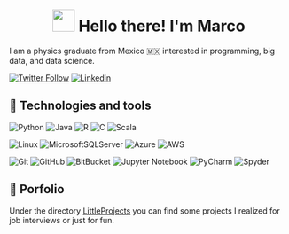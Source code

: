 <center><h1> <img src="https://media.giphy.com/media/rwIefmbZUFr2inBRDj/giphy.gif" width="40"> Hello there! I'm Marco </h1></center>

I am a physics graduate from Mexico :mexico: interested in programming, big data, and data science.

[![Twitter Follow](https://img.shields.io/twitter/follow/misteranmol?label=Follow)](https://twitter.com/intent/follow?screen_name=marcox_floyd)
[![Linkedin](https://img.shields.io/badge/mcontrs-0077B5?style=flat&logo=linkedin&logoColor=white)](https://www.linkedin.com/in/mcontrs/)

## 🔨 Technologies and tools

  ![Python](https://img.shields.io/badge/Python-14354C?style=flat&logo=python&logoColor=white&labelColor=101010)
  ![Java](https://img.shields.io/badge/Java-007396?style=flat&logo=java&logoColor=white&labelColor=101010)
  ![R](https://img.shields.io/badge/R-276DC3?style=flat&logo=r&logoColor=white&labelColor=101010)
  ![C](https://img.shields.io/badge/C-00599C?style=flat&logo=c&logoColor=white&labelColor=101010)
  ![Scala](https://img.shields.io/badge/Scala-DC322F?style=flat&logo=scala&logoColor=white&labelColor=101010)
  
  ![Linux](https://img.shields.io/badge/Linux-FCC624?style=flat&logo=linux&logoColor=white&labelColor=101010)
  ![MicrosoftSQLServer](https://img.shields.io/badge/Microsoft%20SQL%20Sever-CC2927?style=flat&logo=microsoft%20sql%20server&logoColor=white&labelColor=101010)
  ![Azure](https://img.shields.io/badge/Microsoft_Azure-0089D6?style=flat&logo=microsoft-azure&logoColor=white&labelColor=101010)
  ![AWS](https://img.shields.io/badge/AWS-232F3E?style=flat&logo=amazon-aws&logoColor=white&labelColor=101010)
  
  ![Git](https://img.shields.io/badge/-Git-black?style=flat&logo=git&logoColor=white&labelColor=101010)
  ![GitHub](https://img.shields.io/badge/-GitHub-181717?style=flat&logo=github&logoColor=white&labelColor=101010)
  ![BitBucket](https://img.shields.io/badge/-BitBucket-darkblue?style=flat&logo=bitbucket&logoColor=white&labelColor=101010)
  ![Jupyter Notebook](https://img.shields.io/badge/Jupyter-%23FA0F00.svg?style=flat&logo=jupyter&logoColor=white&labelColor=101010)
  ![PyCharm](https://img.shields.io/badge/-Pycharm-143?style=flat&logo=pycharm&logoColor=white&labelColor=101010)
  ![Spyder](https://img.shields.io/badge/Spyder-838485?style=flat&logo=spyder%20ide&logoColor=white&labelColor=101010)

  
## 💼 Porfolio
Under the directory [LittleProjects](https://github.com/MarcoCS07/MarcoCS07/tree/main/LittleProjects) you can find some projects I realized for job interviews or just for fun.
<!--https://media.giphy.com/media/eLv7gJpxqiQtbNNQUe/giphy.gif
https://media.giphy.com/media/BQl4KCdqhEX8cQoy9C/giphy.gif
https://media.giphy.com/media/yjEz2zQGRJYKlRZg0g/giphy.gif
https://media.giphy.com/media/mXX9srd5Q0mXPjdvIe/giphy.gif
https://media.giphy.com/media/edcqYHlnPKJrC6ZBbA/giphy.gif
 -->

